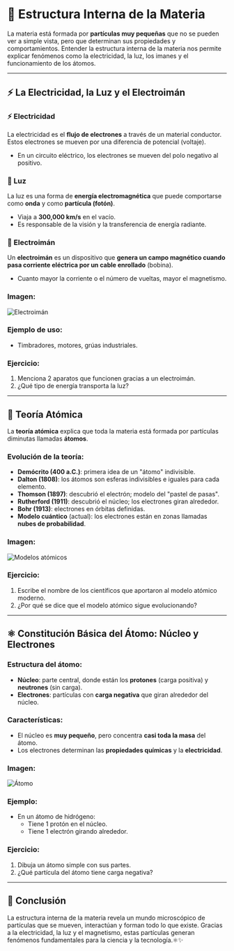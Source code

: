 # 🧬 Estructura Interna de la Materia

La materia está formada por **partículas muy pequeñas** que no se pueden ver a simple vista, pero que determinan sus propiedades y comportamientos. Entender la estructura interna de la materia nos permite explicar fenómenos como la electricidad, la luz, los imanes y el funcionamiento de los átomos.

---
## <span id="electroiman">⚡ La Electricidad, la Luz y el Electroimán</span>

### ⚡ Electricidad
La electricidad es el **flujo de electrones** a través de un material conductor. Estos electrones se mueven por una diferencia de potencial (voltaje).

- En un circuito eléctrico, los electrones se mueven del polo negativo al positivo.

### 🔦 Luz
La luz es una forma de **energía electromagnética** que puede comportarse como **onda** y como **partícula (fotón)**.

- Viaja a **300,000 km/s** en el vacío.
- Es responsable de la visión y la transferencia de energía radiante.

### 🧲 Electroimán
Un **electroimán** es un dispositivo que **genera un campo magnético cuando pasa corriente eléctrica por un cable enrollado** (bobina).

- Cuanto mayor la corriente o el número de vueltas, mayor el magnetismo.

### Imagen:
![Electroimán](./imagenes/fisica/22-electroiman.png)

### Ejemplo de uso:
- Timbradores, motores, grúas industriales.

### Ejercicio:
1. Menciona 2 aparatos que funcionen gracias a un electroimán.
2. ¿Qué tipo de energía transporta la luz?

---
## <span id="teoria_atomica">🔬 Teoría Atómica</span>

La **teoría atómica** explica que toda la materia está formada por partículas diminutas llamadas **átomos**.

### Evolución de la teoría:
- **Demócrito (400 a.C.)**: primera idea de un "átomo" indivisible.
- **Dalton (1808)**: los átomos son esferas indivisibles e iguales para cada elemento.
- **Thomson (1897)**: descubrió el electrón; modelo del "pastel de pasas".
- **Rutherford (1911)**: descubrió el núcleo; los electrones giran alrededor.
- **Bohr (1913)**: electrones en órbitas definidas.
- **Modelo cuántico** (actual): los electrones están en zonas llamadas **nubes de probabilidad**.

### Imagen:
![Modelos atómicos](./imagenes/fisica/23-teoria_atomica.png)

### Ejercicio:
1. Escribe el nombre de los científicos que aportaron al modelo atómico moderno.
2. ¿Por qué se dice que el modelo atómico sigue evolucionando?

---
## <span id="atomo">⚛️ Constitución Básica del Átomo: Núcleo y Electrones</span>

### Estructura del átomo:
- **Núcleo**: parte central, donde están los **protones** (carga positiva) y **neutrones** (sin carga).
- **Electrones**: partículas con **carga negativa** que giran alrededor del núcleo.

### Características:
- El núcleo es **muy pequeño**, pero concentra **casi toda la masa** del átomo.
- Los electrones determinan las **propiedades químicas** y la **electricidad**.

### Imagen:
![Átomo](./imagenes/fisica/24-estructura_atomo.png)

### Ejemplo:
- En un átomo de hidrógeno:
  - Tiene 1 protón en el núcleo.
  - Tiene 1 electrón girando alrededor.

### Ejercicio:
1. Dibuja un átomo simple con sus partes.
2. ¿Qué partícula del átomo tiene carga negativa?

---
## 🧠 Conclusión
La estructura interna de la materia revela un mundo microscópico de partículas que se mueven, interactúan y forman todo lo que existe. Gracias a la electricidad, la luz y el magnetismo, estas partículas generan fenómenos fundamentales para la ciencia y la tecnología.⚛️✨
